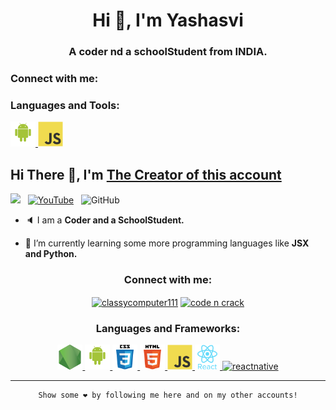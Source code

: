 <h1 align="center">Hi 👋, I'm Yashasvi</h1>
<h3 align="center">A coder nd a schoolStudent from INDIA.</h3>

<h3 align="left">Connect with me:</h3>
<p align="left">
</p>

<h3 align="left">Languages and Tools:</h3>
<p align="left"> <a href="https://developer.android.com" target="_blank" rel="noreferrer"> <img src="https://raw.githubusercontent.com/devicons/devicon/master/icons/android/android-original-wordmark.svg" alt="android" width="40" height="40"/> </a> <a href="https://developer.mozilla.org/en-US/docs/Web/JavaScript" target="_blank" rel="noreferrer"> <img src="https://raw.githubusercontent.com/devicons/devicon/master/icons/javascript/javascript-original.svg" alt="javascript" width="40" height="40"/> </a> </p>

## Hi There 👋, I'm [The Creator of this account](https://github.com/ClassyComputer111)



![](https://komarev.com/ghpvc/?username=ClassyComputer111&color=blue)
&nbsp; [![YouTube](https://img.shields.io/badge/YouTube-Channel-%23E62117)](https://www.youtube.com/channel/UCLwbUR1RhlTN3RhjBulUYTQ) 
&nbsp; ![GitHub](https://img.shields.io/github/followers/ClassyComputer111?label=Follow%20Me%21&style=social)


- 🔈 I am a **Coder and a SchoolStudent.**

- 🌱 I’m currently learning some more programming languages like **JSX and Python.**

<h3 align="center">Connect with me:</h3>
<p align="center">
<a href="https://codepen.io/classycomputer111" target="blank"><img align="center" src="https://raw.githubusercontent.com/rahuldkjain/github-profile-readme-generator/master/src/images/icons/Social/codepen.svg" alt="classycomputer111" height="30" width="40" /></a>
<a href="https://www.youtube.com/channel/UCLwbUR1RhlTN3RhjBulUYTQ" target="blank"><img align="center" src="https://raw.githubusercontent.com/rahuldkjain/github-profile-readme-generator/master/src/images/icons/Social/youtube.svg" alt="code n crack" height="30" width="40" /></a>
</p>

<h3 align="center">Languages and  Frameworks:</h3>

<p></p>
<p  align="center"> <img width="40" height="40" src="https://raw.githubusercontent.com/github/explore/80688e429a7d4ef2fca1e82350fe8e3517d3494d/topics/nodejs/nodejs.png" alt="nodejs"><a href="https://developer.android.com" target="_blank"> <img src="https://raw.githubusercontent.com/devicons/devicon/master/icons/android/android-original-wordmark.svg" alt="android" width="40" height="40"/> </a> <a href="https://www.w3schools.com/css/" target="_blank"> <img src="https://raw.githubusercontent.com/devicons/devicon/master/icons/css3/css3-original-wordmark.svg" alt="css3" width="40" height="40"/> </a> <a href="https://www.w3.org/html/" target="_blank"> <img src="https://raw.githubusercontent.com/devicons/devicon/master/icons/html5/html5-original-wordmark.svg" alt="html5" width="40" height="40"/> </a> <a href="https://developer.mozilla.org/en-US/docs/Web/JavaScript" target="_blank"> <img src="https://raw.githubusercontent.com/devicons/devicon/master/icons/javascript/javascript-original.svg" alt="javascript" width="40" height="40"/> </a> <a href="https://reactjs.org/" target="_blank"> <img src="https://raw.githubusercontent.com/devicons/devicon/master/icons/react/react-original-wordmark.svg" alt="react" width="40" height="40"/> </a> <a href="https://reactnative.dev/" target="_blank"> <img src="https://reactnative.dev/img/header_logo.svg" alt="reactnative" width="40" height="40"/> </a> </p>


<hr/>
	  
<div align="center">
	
	Show some ❤️ by following me here and on my other accounts!
	
</div>
